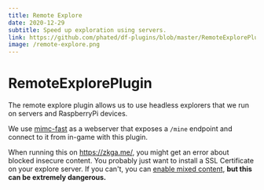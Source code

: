 ```yaml
---
title: Remote Explore
date: 2020-12-29
subtitle: Speed up exploration using servers.
link: https://github.com/phated/df-plugins/blob/master/RemoteExplorePlugin.js
image: /remote-explore.png
---
```


# RemoteExplorePlugin

The remote explore plugin allows us to use headless explorers that we run on servers and RaspberryPi devices.

We use [mimc-fast](https://github.com/jacobrosenthal/mimc-fast) as a webserver that exposes a `/mine` endpoint and connect to it from in-game with this plugin.

When running this on https://zkga.me/, you might get an error about blocked insecure content. You probably just want to install a SSL Certificate on your explore server. If you can't, you can [enable mixed content](enable-mixed.md), __but this can be extremely dangerous.__
